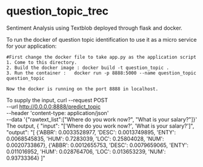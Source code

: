 # question_topic_trec
Sentiment Analysis using Textblob deployed through flask and docker.

To run the docker of question topic identification to use it as a micro service for your application:
	
	#First change the docker file to take app.py as the application script
	1. Come to this directory.
	2. Build the docker image : docker build -t question_topic .
	3. Run the container :   docker run -p 8888:5000 --name question_topic question_topic

	Now the docker is running on the port 8888 in localhost.


To supply the input, 
	curl 	--request POST   
		--url http://0.0.0.0:8888/predict_topic   
		--header 'content-type:	application/json'   
		--data '{"rawtext_list":["Where do you work now?", "What is your salary?"]}'
The output,
	{
  	"input": "['Where do you work now?', 'What is your salary?']",
  	"output": "[	{'ABBR': 0.0033528977, 
				'DESC': 0.0013749895,
				'ENTY': 0.0068545835,
				'HUM': 0.7283039,
				'LOC': 0.25804028,
				'NUM': 0.0020733867}, 
			{'ABBR': 0.0012655753, 
				'DESC': 0.0079659065, 
				'ENTY': 0.011016952, 
				'HUM': 0.028764706, 
				'LOC': 0.013653239, 
				'NUM': 0.93733364}
			]"



